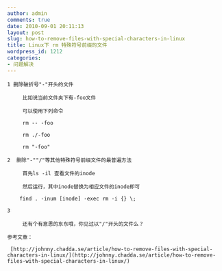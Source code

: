 ```yaml
---
author: admin
comments: true
date: 2010-09-01 20:11:13
layout: post
slug: how-to-remove-files-with-special-characters-in-linux
title: Linux下 rm 特殊符号前缀的文件
wordpress_id: 1212
categories:
- 问题解决
---
```


	1 删除破折号"-"开头的文件
 
		 比如说当前文件夹下有-foo文件
 
		 可以使用下列命令
 
		 rm -- -foo   
 
		 rm ./-foo
 
		 rm "-foo"

	2  删除"-""/"等其他特殊符号前缀文件的最普遍方法
 
		 首先ls -il 查看文件的inode
 
		 然后运行，其中inode替换为相应文件的inode即可  
 
		find . -inum [inode] -exec rm -i {} \;

	3 
 
		 还有个有意思的东东哦，你见过以"/"开头的文件么？

	参考文章：

	 [http://johnny.chadda.se/article/how-to-remove-files-with-special-characters-in-linux/](http://johnny.chadda.se/article/how-to-remove-files-with-special-characters-in-linux/)

